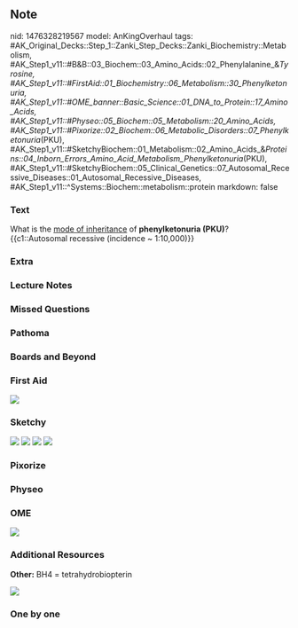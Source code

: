 ## Note
nid: 1476328219567
model: AnKingOverhaul
tags: #AK_Original_Decks::Step_1::Zanki_Step_Decks::Zanki_Biochemistry::Metabolism, #AK_Step1_v11::#B&B::03_Biochem::03_Amino_Acids::02_Phenylalanine_&_Tyrosine, #AK_Step1_v11::#FirstAid::01_Biochemistry::06_Metabolism::30_Phenylketonuria, #AK_Step1_v11::#OME_banner::Basic_Science::01_DNA_to_Protein::17_Amino_Acids, #AK_Step1_v11::#Physeo::05_Biochem::05_Metabolism::20_Amino_Acids, #AK_Step1_v11::#Pixorize::02_Biochem::06_Metabolic_Disorders::07_Phenylketonuria_(PKU), #AK_Step1_v11::#SketchyBiochem::01_Metabolism::02_Amino_Acids_&_Proteins::04_Inborn_Errors_Amino_Acid_Metabolism_Phenylketonuria_(PKU), #AK_Step1_v11::#SketchyBiochem::05_Clinical_Genetics::07_Autosomal_Recessive_Diseases::01_Autosomal_Recessive_Diseases, #AK_Step1_v11::^Systems::Biochem::metabolism::protein
markdown: false

### Text
<div>
  What is the <u>mode of inheritance</u> of <b>phenylketonuria
  (PKU)</b>?
</div>
<div>
  {{c1::Autosomal recessive (incidence ~ 1:10,000)}}
</div>

### Extra


### Lecture Notes


### Missed Questions


### Pathoma


### Boards and Beyond


### First Aid
<img src="tmpAmLjh1.png">

### Sketchy
<img src="Screen%20Shot%202021-01-07%20at%2015.13.23.jpg">
<img src="Screen%20Shot%202021-01-07%20at%2015.13.35.jpg">
<img src="Autosomal%20Recessive%20Diseases.png"> <img src=
"Screen%20Shot%202022-01-30%20at%2010.09.35%20AM.png">

### Pixorize


### Physeo


### OME
<div class="ome-widget">
  <a href=
  "https://onlinemeded.org/spa/dna-to-protein/amino-acids/acquire?ref=anki">
  <img src="_OME_AnkiFlashcards_Lesson_4.png"></a>
</div>

### Additional Resources
<b>Other:</b> BH4 = tetrahydrobiopterin
<div><img src="pku.jpg"></div>

### One by one

